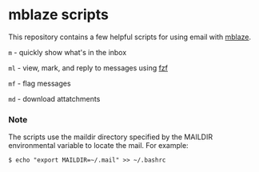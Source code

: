 # mblaze scripts

This repository contains a few helpful scripts for using email with [mblaze](https://github.com/leahneukirchen/mblaze). 

`m` - quickly show what's in the inbox 

`ml` - view, mark, and reply to messages using [fzf](https://github.com/junegunn/fzf)

`mf` - flag messages 

`md` - download attatchments 

### Note
The scripts use the maildir directory specified by the MAILDIR environmental variable to locate the mail. For example:

`$ echo "export MAILDIR=~/.mail" >> ~/.bashrc`

